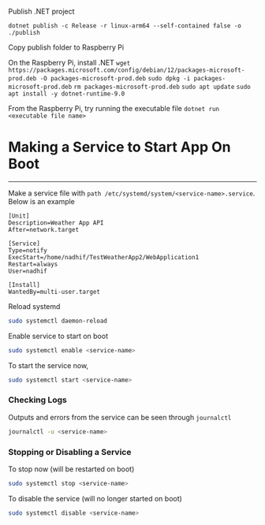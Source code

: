 Publish .NET project
```
dotnet publish -c Release -r linux-arm64 --self-contained false -o ./publish
```

Copy publish folder to Raspberry Pi

On the Raspberry Pi, install .NET
`wget https://packages.microsoft.com/config/debian/12/packages-microsoft-prod.deb -O packages-microsoft-prod.deb`
`sudo dpkg -i packages-microsoft-prod.deb`
`rm packages-microsoft-prod.deb`
`sudo apt update`
`sudo apt install -y dotnet-runtime-9.0`

From the Raspberry Pi, try running the executable file
`dotnet run <executable file name>`

# Making a Service to Start App On Boot
---
Make a service file with `path /etc/systemd/system/<service-name>.service`. Below is an example
```
[Unit]
Description=Weather App API
After=network.target

[Service]
Type=notify
ExecStart=/home/nadhif/TestWeatherApp2/WebApplication1
Restart=always
User=nadhif

[Install]
WantedBy=multi-user.target
```

Reload systemd
```bash
sudo systemctl daemon-reload
```

Enable service to start on boot
```bash
sudo systemctl enable <service-name>
```

To start the service now,
```bash
sudo systemctl start <service-name>
```

### Checking Logs
Outputs and errors from the service can be seen through `journalctl`
```bash
journalctl -u <service-name>
```

### Stopping or Disabling a Service
To stop now (will be restarted on boot)
```bash
sudo systemctl stop <service-name>
```

To disable the service (will no longer started on boot)
```bash
sudo systemctl disable <service-name>
```